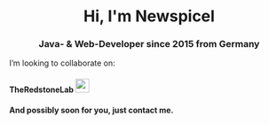<h1 align="center">Hi, I'm Newspicel</h1>
<h3 align="center">Java- & Web-Developer since 2015 from Germany</h3>

I’m looking to collaborate on:
<h4 align="center><a href="https://github.com/TheRedstoneLab">TheRedstoneLab <img src="https://avatars3.githubusercontent.com/u/78087427?s=200&v=4" height="25" width="25"/></a></h4>
<h4 align="center><a href="https://contact.newspicel.dev">And possibly soon for you, just contact me.</a></h4>
